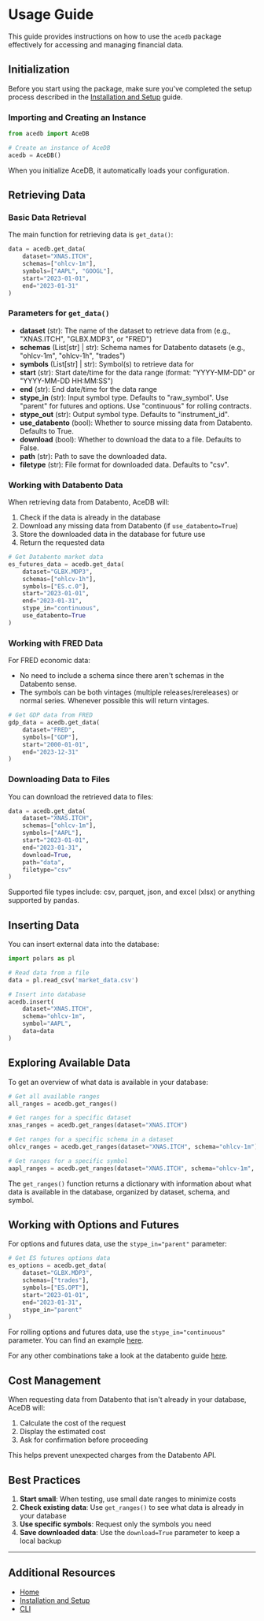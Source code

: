 # Usage Guide

This guide provides instructions on how to use the `acedb` package effectively for accessing and managing financial data.

## Initialization

Before you start using the package, make sure you've completed the setup process described in the [Installation and Setup](installation.md) guide.

### Importing and Creating an Instance

```python
from acedb import AceDB

# Create an instance of AceDB
acedb = AceDB()
```

When you initialize AceDB, it automatically loads your configuration.

## Retrieving Data

### Basic Data Retrieval

The main function for retrieving data is `get_data()`:

```python
data = acedb.get_data(
    dataset="XNAS.ITCH",
    schemas=["ohlcv-1m"],
    symbols=["AAPL", "GOOGL"],
    start="2023-01-01",
    end="2023-01-31"
)
```

### Parameters for `get_data()`

- **dataset** (str): The name of the dataset to retrieve data from (e.g., "XNAS.ITCH", "GLBX.MDP3", or "FRED")
- **schemas** (List[str] | str): Schema names for Databento datasets (e.g., "ohlcv-1m", "ohlcv-1h", "trades")
- **symbols** (List[str] | str): Symbol(s) to retrieve data for
- **start** (str): Start date/time for the data range (format: "YYYY-MM-DD" or "YYYY-MM-DD HH:MM:SS")
- **end** (str): End date/time for the data range
- **stype_in** (str): Input symbol type. Defaults to "raw_symbol". Use "parent" for futures and options. Use "continuous" for rolling contracts.
- **stype_out** (str): Output symbol type. Defaults to "instrument_id".
- **use_databento** (bool): Whether to source missing data from Databento. Defaults to True.
- **download** (bool): Whether to download the data to a file. Defaults to False.
- **path** (str): Path to save the downloaded data.
- **filetype** (str): File format for downloaded data. Defaults to "csv".

### Working with Databento Data

When retrieving data from Databento, AceDB will:
1. Check if the data is already in the database
2. Download any missing data from Databento (if `use_databento=True`)
3. Store the downloaded data in the database for future use
4. Return the requested data

```python
# Get Databento market data
es_futures_data = acedb.get_data(
    dataset="GLBX.MDP3",
    schemas=["ohlcv-1h"],
    symbols=["ES.c.0"],
    start="2023-01-01",
    end="2023-01-31",
    stype_in="continuous",
    use_databento=True
)
```

### Working with FRED Data

For FRED economic data:
- No need to include a schema since there aren't schemas in the Databento sense.
- The symbols can be both vintages (multiple releases/rereleases) or normal series. Whenever possible this will return vintages.

```python
# Get GDP data from FRED
gdp_data = acedb.get_data(
    dataset="FRED",
    symbols=["GDP"],
    start="2000-01-01",
    end="2023-12-31"
)
```

### Downloading Data to Files

You can download the retrieved data to files:

```python
data = acedb.get_data(
    dataset="XNAS.ITCH",
    schemas=["ohlcv-1m"],
    symbols=["AAPL"],
    start="2023-01-01",
    end="2023-01-31",
    download=True,
    path="data",
    filetype="csv"
)
```

Supported file types include: csv, parquet, json, and excel (xlsx) or anything supported by pandas.

## Inserting Data

You can insert external data into the database:

```python
import polars as pl

# Read data from a file
data = pl.read_csv('market_data.csv')

# Insert into database
acedb.insert(
    dataset="XNAS.ITCH",
    schema="ohlcv-1m",
    symbol="AAPL",
    data=data
)
```

## Exploring Available Data

To get an overview of what data is available in your database:

```python
# Get all available ranges
all_ranges = acedb.get_ranges()

# Get ranges for a specific dataset
xnas_ranges = acedb.get_ranges(dataset="XNAS.ITCH")

# Get ranges for a specific schema in a dataset
ohlcv_ranges = acedb.get_ranges(dataset="XNAS.ITCH", schema="ohlcv-1m")

# Get ranges for a specific symbol
aapl_ranges = acedb.get_ranges(dataset="XNAS.ITCH", schema="ohlcv-1m", symbol="AAPL")
```

The `get_ranges()` function returns a dictionary with information about what data is available in the database, organized by dataset, schema, and symbol.

## Working with Options and Futures

For options and futures data, use the `stype_in="parent"` parameter:

```python
# Get ES futures options data
es_options = acedb.get_data(
    dataset="GLBX.MDP3",
    schemas=["trades"],
    symbols=["ES.OPT"],
    start="2023-01-01",
    end="2023-01-31",
    stype_in="parent"
)
```

For rolling options and futures data, use the `stype_in="continuous"` parameter. You can find an example [here](https://databento.com/docs/examples/symbology/continuous).

For any other combinations take a look at the databento guide [here](https://databento.com/docs/api-reference-historical/basics/symbology).

## Cost Management

When requesting data from Databento that isn't already in your database, AceDB will:

1. Calculate the cost of the request
2. Display the estimated cost
3. Ask for confirmation before proceeding

This helps prevent unexpected charges from the Databento API.

## Best Practices

1. **Start small**: When testing, use small date ranges to minimize costs
2. **Check existing data**: Use `get_ranges()` to see what data is already in your database
3. **Use specific symbols**: Request only the symbols you need
4. **Save downloaded data**: Use the `download=True` parameter to keep a local backup

___

## Additional Resources
- [Home](index.md)
- [Installation and Setup](installation.md)
- [CLI](CLI.md)
